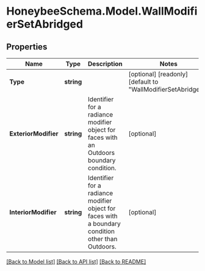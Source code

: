 
# HoneybeeSchema.Model.WallModifierSetAbridged

## Properties

Name | Type | Description | Notes
------------ | ------------- | ------------- | -------------
**Type** | **string** |  | [optional] [readonly] [default to "WallModifierSetAbridged"]
**ExteriorModifier** | **string** | Identifier for a radiance modifier object for faces with an  Outdoors boundary condition. | [optional] 
**InteriorModifier** | **string** | Identifier for a radiance modifier object for faces with a boundary condition other than Outdoors. | [optional] 

[[Back to Model list]](../README.md#documentation-for-models)
[[Back to API list]](../README.md#documentation-for-api-endpoints)
[[Back to README]](../README.md)

